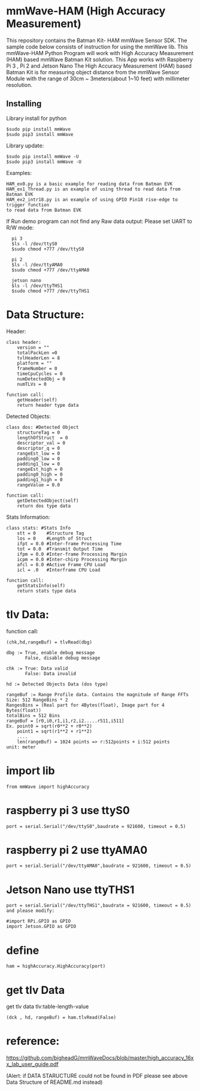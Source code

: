 # mmWave-HAM (High Accuracy Measurement)
This repository contains the Batman Kit- HAM mmWave Sensor SDK. 
The sample code below consists of instruction for using the mmWave lib.
This mmWave-HAM Python Program will work with High Accuracy Measurement (HAM) based mmWave Batman Kit solution.
This App works with Raspberry Pi 3 , Pi 2 and Jetson Nano
The High Accuracy Measurement (HAM) based Batman Kit is for measuring object distance 
from the mmWave Sensor Module with the range of 30cm ~ 3meters(about 1~10 feet) 
with millimeter resolution.

## Installing

Library install for python

	$sudo pip install mmWave
	$sudo pip3 install mmWave

Library update:

	$sudo pip install mmWave -U
	$sudo pip3 install mmWave -U

Examples:

	HAM_ex0.py is a basic example for reading data from Batman EVK
 	HAM_ex1_Thread.py is an example of using thread to read data from Batman EVK
 	HAM_ex2_intr18.py is an example of using GPIO Pin18 rise-edge to trigger function 
	to read data from Batman EVK

If Run demo program can not find any Raw data output:
      Please set UART to R/W mode: 
      
      pi 3
      $ls -l /dev/ttyS0
      $sudo chmod +777 /dev/ttyS0
      
      pi 2 
      $ls -l /dev/ttyAMA0
      $sudo chmod +777 /dev/ttyAMA0
      
      jetson nano
      $ls -l /dev/ttyTHS1
      $sudo chmod +777 /dev/ttyTHS1

# Data Structure:

Header:

	class header: 
		version = ""
		totalPackLen =0
		tvlHeaderLen = 8
		platform = ""
		frameNumber = 0
		timeCpuCycles = 0
		numDetectedObj = 0
		numTLVs = 0
		
	function call: 
		getHeader(self)
		return header type data
				
Detected Objects:

	class dos: #Detected Object
		structureTag = 0
		lengthOfStruct  = 0 
		descriptor_val = 0
		descriptor_q = 0
		rangeEst_low = 0
		padding0_low = 0
		padding1_low = 0
		rangeEst_high = 0
		padding0_high = 0
		padding1_high = 0
		rangeValue = 0.0
	
	function call:
		getDetectedObject(self)
		return dos type data

Stats Information:

	class stats: #Stats Info
		stt = 0    #Structure Tag
		los = 0    #Length of Struct
		ifpt = 0.0 #Inter-frame Processing Time
		tot = 0.0  #Transmit Output Time
		ifpm = 0.0 #Inter-frame Processing Margin
		icpm = 0.0 #Inter-chirp Processing Margin
		afcl = 0.0 #Active Frame CPU Load
		icl = .0   #Interframe CPU Load

	function call: 
		getStatsInfo(self)
		return stats type data
				
# tlv Data:
function call:

	(chk,hd,rangeBuf) = tlvRead(dbg)

	dbg := True, enable debug message
	       False, disable debug message
         
	chk := True: Data valid
		   False: Data invalid
		   
	hd := Detected Objects Data (dos type)
	
	rangeBuf := Range Profile data. Contains the magnitude of Range FFTs
	Size: 512 RangeBins * 2
	RangesBins = (Real part for 4Bytes(float), Image part for 4 Bytes(float))
	totalBins = 512 Bins
	rangeBuf = [r0,i0,r1,i1,r2,i2.....r511,i511]
	Ex. point0 = sqrt(r0**2 + r0**2)
	    point1 = sqrt(r1**2 + r1**2)
		....
	    len(rangeBuf) = 1024 points => r:512points + i:512 points
	unit: meter


# import lib

	from mmWave import highAccuracy

# raspberry pi 3 use ttyS0
	port = serial.Serial("/dev/ttyS0",baudrate = 921600, timeout = 0.5)

# raspberry pi 2 use ttyAMA0
	port = serial.Serial("/dev/ttyAMA0",baudrate = 921600, timeout = 0.5)
	
# Jetson Nano use ttyTHS1
	port = serial.Serial("/dev/ttyTHS1",baudrate = 921600, timeout = 0.5)
	and please modify: 
	
	#import RPi.GPIO as GPIO
	import Jetson.GPIO as GPIO
	
# define 
	ham = highAccuracy.HighAccuracy(port)

# get tlv Data
get tlv data tlv:table-length-value
	
	(dck , hd, rangeBuf) = ham.tlvRead(False)

# reference:

https://github.com/bigheadG/mmWaveDocs/blob/master/high_accuracy_16xx_lab_user_guide.pdf

(Alert: if DATA STARUCTURE could not be found in PDF please see above Data Structure of README.md instead)
